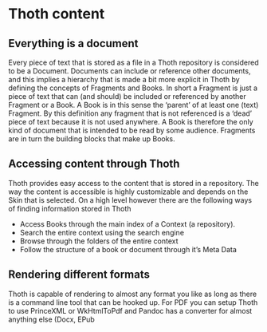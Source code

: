 # Thoth content
## Everything is a document
Every piece of text that is stored as a file in a Thoth repository is considered to be a Document. Documents can include or reference other documents, and this implies a hierarchy that is made a bit more explicit in Thoth by defining the concepts of Fragments and Books. In short a Fragment is just a piece of text that can (and should) be included or referenced by another Fragment or a Book. A Book is in this sense the ‘parent’ of at least one (text) Fragment. By this definition any fragment that is not referenced is a ‘dead’ piece of text because it is not used anywhere. A Book is therefore the only kind of document that is intended to be read by some audience. Fragments are in turn the building blocks that make up Books.

## Accessing content through Thoth
Thoth provides easy access to the content that is stored in a repository. The way the content is accessible is highly customizable and depends on the Skin that is selected. On a high level however there are the following ways of finding information stored in Thoth

- Access Books through the main index of a Context (a repository).
- Search the entire context using the search engine
- Browse through the folders of the entire context
- Follow the structure of a book or document through it’s Meta Data

## Rendering different formats
Thoth is capable of rendering to almost any format you like as long as there is a command line tool that can be hooked up. For PDF you can setup Thoth to use PrinceXML or WkHtmlToPdf and Pandoc has a converter for almost anything else (Docx, EPub